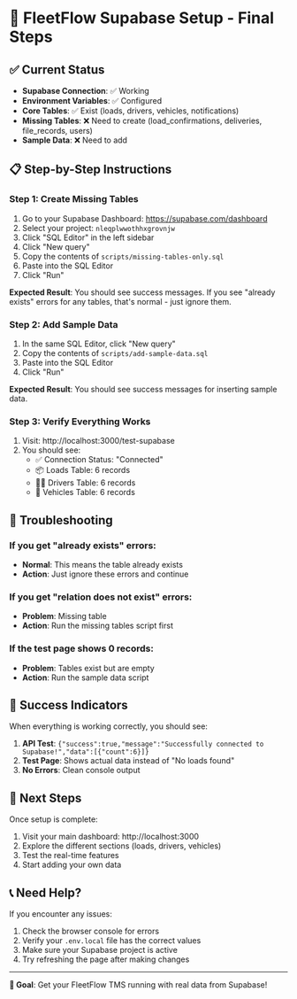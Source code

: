 # 🚛 FleetFlow Supabase Setup - Final Steps

## ✅ Current Status
- **Supabase Connection**: ✅ Working
- **Environment Variables**: ✅ Configured
- **Core Tables**: ✅ Exist (loads, drivers, vehicles, notifications)
- **Missing Tables**: ❌ Need to create (load_confirmations, deliveries, file_records, users)
- **Sample Data**: ❌ Need to add

## 📋 Step-by-Step Instructions

### Step 1: Create Missing Tables
1. Go to your Supabase Dashboard: https://supabase.com/dashboard
2. Select your project: `nleqplwwothhxgrovnjw`
3. Click "SQL Editor" in the left sidebar
4. Click "New query"
5. Copy the contents of `scripts/missing-tables-only.sql`
6. Paste into the SQL Editor
7. Click "Run"

**Expected Result**: You should see success messages. If you see "already exists" errors for any tables, that's normal - just ignore them.

### Step 2: Add Sample Data
1. In the same SQL Editor, click "New query"
2. Copy the contents of `scripts/add-sample-data.sql`
3. Paste into the SQL Editor
4. Click "Run"

**Expected Result**: You should see success messages for inserting sample data.

### Step 3: Verify Everything Works
1. Visit: http://localhost:3000/test-supabase
2. You should see:
   - ✅ Connection Status: "Connected"
   - 📦 Loads Table: 6 records
   - 👨‍💼 Drivers Table: 6 records
   - 🚛 Vehicles Table: 6 records

## 🔧 Troubleshooting

### If you get "already exists" errors:
- **Normal**: This means the table already exists
- **Action**: Just ignore these errors and continue

### If you get "relation does not exist" errors:
- **Problem**: Missing table
- **Action**: Run the missing tables script first

### If the test page shows 0 records:
- **Problem**: Tables exist but are empty
- **Action**: Run the sample data script

## 🎉 Success Indicators

When everything is working correctly, you should see:

1. **API Test**: `{"success":true,"message":"Successfully connected to Supabase!","data":[{"count":6}]}`
2. **Test Page**: Shows actual data instead of "No loads found"
3. **No Errors**: Clean console output

## 🚀 Next Steps

Once setup is complete:
1. Visit your main dashboard: http://localhost:3000
2. Explore the different sections (loads, drivers, vehicles)
3. Test the real-time features
4. Start adding your own data

## 📞 Need Help?

If you encounter any issues:
1. Check the browser console for errors
2. Verify your `.env.local` file has the correct values
3. Make sure your Supabase project is active
4. Try refreshing the page after making changes

---

**🎯 Goal**: Get your FleetFlow TMS running with real data from Supabase! 